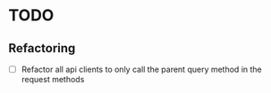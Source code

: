 # TODO
## Refactoring
- [ ] Refactor all api clients to only call the parent query method in the request methods 